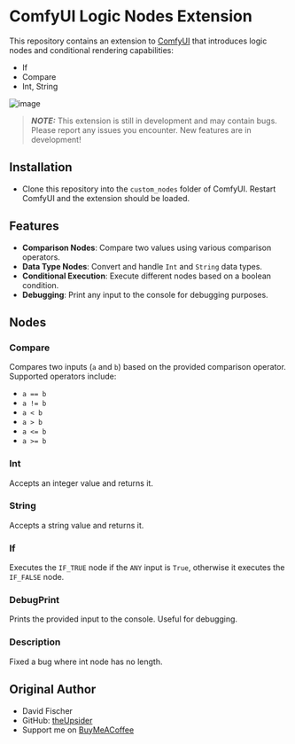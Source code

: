# ComfyUI Logic Nodes Extension

This repository contains an extension to [ComfyUI](https://github.com/comfyanonymous/ComfyUI) that introduces logic nodes and conditional rendering capabilities:
- If
- Compare
- Int, String

![image](https://github.com/theUpsider/ComfyUI-Logic/assets/25013640/7807b2a4-989d-4021-9572-1d2d13725304)
> **_NOTE:_** This extension is still in development and may contain bugs. Please report any issues you encounter. New features are in development!


## Installation
- Clone this repository into the `custom_nodes` folder of ComfyUI. Restart ComfyUI and the extension should be loaded.

## Features

- **Comparison Nodes**: Compare two values using various comparison operators.
- **Data Type Nodes**: Convert and handle `Int` and `String` data types.
- **Conditional Execution**: Execute different nodes based on a boolean condition.
- **Debugging**: Print any input to the console for debugging purposes.

## Nodes

### Compare

Compares two inputs (`a` and `b`) based on the provided comparison operator. Supported operators include:

- `a == b`
- `a != b`
- `a < b`
- `a > b`
- `a <= b`
- `a >= b`

### Int

Accepts an integer value and returns it.

### String

Accepts a string value and returns it.

### If

Executes the `IF_TRUE` node if the `ANY` input is `True`, otherwise it executes the `IF_FALSE` node.

### DebugPrint

Prints the provided input to the console. Useful for debugging.

### Description

Fixed a bug  where int node  has no length.

## Original Author
- David Fischer
- GitHub: [theUpsider](https://github.com/theUpsider)
- Support me on [BuyMeACoffee](https://www.buymeacoffee.com/theupsider)
